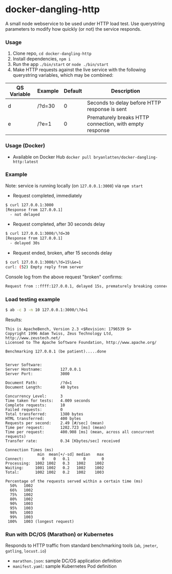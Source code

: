 # docker-dangling-http
A small node webservice to be used under HTTP load test. Use querystring parameters to modify how quickly (or not) the service responds.

### Usage
1. Clone repo, `cd docker-dangling-http`
1. Install dependencies, `npm i`
1. Run the app `./bin/start` or `node ./bin/start`
1. Make HTTP requests against the live service with the following querystring variables, which may be combined:

QS Variable | Example | Default | Description
--- | --- | --- | ---
d | /?d=30 | 0 | Seconds to delay before HTTP response is sent
e | /?e=1 | 0 | Prematurely breaks HTTP connection, with empty response

### Usage (Docker)

- Available on Docker Hub `docker pull bryanlatten/docker-dangling-http:latest`

### Example

Note: service is running locally (on `127.0.0.1:3000`) via `npm start`

- Request completed, immediately
```bash
$ curl 127.0.0.1:3000
[Response from 127.0.0.1]
  - not delayed
```

- Request completed, after 30 seconds delay
```bash
$ curl 127.0.0.1:3000/\?d=30
[Response from 127.0.0.1]
  - delayed 30s
```

- Request ended, broken, after 15 seconds delay
```bash
$ curl 127.0.0.1:3000/\?d=15\&e=1
curl: (52) Empty reply from server
```

Console log from the above request "broken" confirms:
```bash
Request from ::ffff:127.0.0.1, delayed 15s, prematurely breaking connection
```

### Load testing example

```bash
$ ab -c 3 -n 10 127.0.0.1:3000/\?d=1
```

Results:
```
This is ApacheBench, Version 2.3 <$Revision: 1796539 $>
Copyright 1996 Adam Twiss, Zeus Technology Ltd, http://www.zeustech.net/
Licensed to The Apache Software Foundation, http://www.apache.org/

Benchmarking 127.0.0.1 (be patient).....done


Server Software:
Server Hostname:        127.0.0.1
Server Port:            3000

Document Path:          /?d=1
Document Length:        40 bytes

Concurrency Level:      3
Time taken for tests:   4.009 seconds
Complete requests:      10
Failed requests:        0
Total transferred:      1380 bytes
HTML transferred:       400 bytes
Requests per second:    2.49 [#/sec] (mean)
Time per request:       1202.723 [ms] (mean)
Time per request:       400.908 [ms] (mean, across all concurrent requests)
Transfer rate:          0.34 [Kbytes/sec] received

Connection Times (ms)
              min  mean[+/-sd] median   max
Connect:        0    0   0.1      0       0
Processing:  1002 1002   0.3   1002    1002
Waiting:     1001 1002   0.2   1002    1002
Total:       1002 1002   0.2   1002    1003

Percentage of the requests served within a certain time (ms)
  50%   1002
  66%   1002
  75%   1002
  80%   1002
  90%   1003
  95%   1003
  98%   1003
  99%   1003
 100%   1003 (longest request)
 ```

### Run with DC/OS (Marathon) or Kubernetes

 Responds to HTTP traffic from standard benchmarking tools (`ab`, `jmeter`, `gatling`, `locust.io`)

- `marathon.json`: sample DC/OS application definition
- `manifest.yaml`: sample Kubernetes Pod definition

